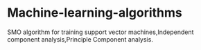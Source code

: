Machine-learning-algorithms
============================

SMO algorithm for training support vector machines,Independent component analysis,Principle Component analysis.
